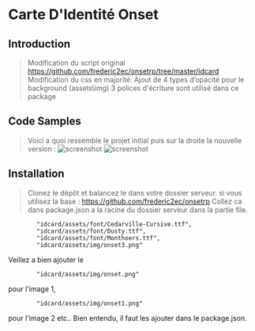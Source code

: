 # Carte D'Identité Onset

## Introduction

>Modification du script original https://github.com/frederic2ec/onsetrp/tree/master/idcard
Modification du css en majorité.
Ajout de 4 types d’opacité pour le background (assets\img)
3 polices d'écriture sont utilisé dans ce package


## Code Samples

> Voici a quoi ressemble le projet initial puis sur la droite la nouvelle version :
![screenshot](https://i.ibb.co/GRf4ppm/Carte-identite.png)
![screenshot](https://i.ibb.co/mG5nmNW/new-CNI.png)

## Installation

> Clonez le dépôt  et balancez le dans votre dossier serveur.
si vous utilisez la base : https://github.com/frederic2ec/onsetrp
Collez ca dans package.json a la racine du dossier serveur dans la partie file.

```
        "idcard/assets/font/Cedarville-Cursive.ttf",
        "idcard/assets/font/Dusty.ttf",
        "idcard/assets/font/Monthoers.ttf",
        "idcard/assets/img/onset3.png"
```
Veillez a bien ajouter le 
```
        "idcard/assets/img/onset.png"
```
pour l'image 1,
```
        "idcard/assets/img/onset1.png"
```
pour l'image 2 etc..
Bien entendu, il faut les ajouter dans le package.json.
